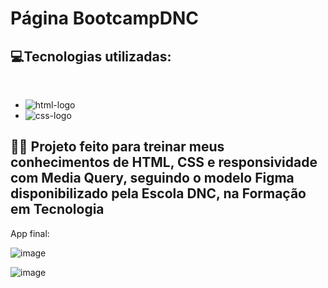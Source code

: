 # Página BootcampDNC

 
 <h2>💻Tecnologias utilizadas: </h2><br>

 - <img src="https://img.shields.io/badge/HTML5-E34F26?style=for-the-badge&logo=html5&logoColor=white" alt="html-logo"/>
 - <img src="https://img.shields.io/badge/CSS3-1572B6?style=for-the-badge&logo=css3&logoColor=white" alt="css-logo"/>
 
 
 <h2> 👨‍💻 Projeto feito para treinar meus conhecimentos de HTML, CSS e responsividade com Media Query, seguindo o modelo Figma disponibilizado pela Escola DNC, na Formação em Tecnologia</h2>
 
 App final:
 
 ![image](https://user-images.githubusercontent.com/79981019/221560270-806f4429-575d-49f2-a4fc-2c428a7d9a85.png)

 ![image](https://user-images.githubusercontent.com/79981019/221560315-5d2fdea0-4eb8-4a04-b4c5-7a37edf96f4a.png)

 
 <p align="center">
 

    
</p>

 

